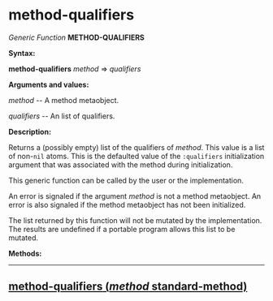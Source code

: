 method-qualifiers
=================

*Generic Function* **METHOD-QUALIFIERS**

**Syntax:**

**method-qualifiers** *method* => *qualifiers*

**Arguments and values:**

*method* -- A method metaobject.

*qualifiers* -- An list of qualifiers.

**Description:**

Returns a (possibly empty) list of the qualifiers of *method*. This value is a list of non-`nil` atoms. This is the defaulted value of the `:qualifiers` initialization argument that was associated with the method during initialization.

This generic function can be called by the user or the implementation.

An error is signaled if the argument *method* is not a method metaobject. An error is also signaled if the method metaobject has not been initialized.

The list returned by this function will not be mutated by the implementation. The results are undefined if a portable program allows this list to be mutated.

**Methods:**

  ------------------------------------------------------------------------------------------
  [**method-qualifiers** (*method* standard-method)](method-qualifiers-standard-method.md)
  ------------------------------------------------------------------------------------------


